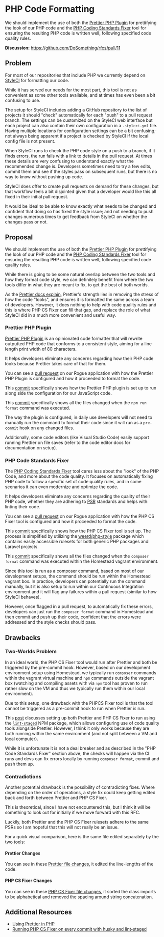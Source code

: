 # PHP Code Formatting

We should implement the use of both the [Prettier PHP Plugin](https://github.com/prettier/plugin-php) for prettifying the look of our PHP code and the [PHP Coding Standards Fixer](https://github.com/FriendsOfPHP/PHP-CS-Fixer) tool for ensuring the resulting PHP code is written well, following specified code quality rules.

**Discussion:** <https://github.com/DoSomething/rfcs/pull/11>

## Problem

For most of our repositories that include PHP we currently depend on [StyleCI](https://styleci.io) for formatting our code.

While it has served our needs for the most part, this tool is not as convenient as some other tools available, and at times has even been a bit confusing to use.

The setup for StyleCI includes adding a GitHub repository to the list of projects it should "check" automatically for each "push" to a pull request branch. The settings can be customized on the StyleCI web interface but each project can also contain their own configuration in a `.styleci.yml` file. Having multiple locations for configuration settings can be a bit confusing; not always being apparent if a project is checked by StyleCI if the local config file is not present.

When StyleCI runs to check the PHP code style on a push to a branch, if it finds errors, the run fails with a link to details in the pull request. At times these details are very confusing to understand exactly what the recommended change is. Developers sometimes need to try a few edits, commit them and see if the styles pass on subsequent runs, but there is no way to know without pushing up code.

StyleCI does offer to create pull requests on demand for these changes, but that workflow feels a bit disjointed given that a developer would like this all fixed in their initial pull request.

It would be ideal to be able to know exactly what needs to be changed and confident that doing so has fixed the style issue; and not needing to push changes numerous times to get feedback from StyleCI on whether the changes pass or not.

## Proposal

We should implement the use of both the [Prettier PHP Plugin](https://github.com/prettier/plugin-php) for prettifying the look of our PHP code and the [PHP Coding Standards Fixer](https://github.com/FriendsOfPHP/PHP-CS-Fixer) tool for ensuring the resulting PHP code is written well, following specified code quality rules.

While there is going to be some natural overlap between the two tools and how they format code style, we can definitely benefit from where the two tools differ in what they are meant to fix, to get the best of both worlds.

As the [Prettier docs explain](https://prettier.io/docs/en/comparison.html), Prettier's strength lies in removing the stress of how the code "looks", and ensures it is formatted the same across a team of developers. However, it does nothing to help with code quality rules and this is where PHP CS Fixer can fill that gap, and replace the role of what StyleCI did in a much more convenient and useful way.

### Prettier PHP Plugin

[Prettier PHP Plugin](https://github.com/prettier/plugin-php) is an opinionated code formatter that will rewrite outputted PHP code that conforms to a consistent style, aiming for a line length print width of 80 characters.

It helps developers eliminate any concerns regarding how their PHP code looks because Prettier takes care of that for them.

You can see a [pull request](https://github.com/DoSomething/rogue/pull/1094) on our Rogue application with how the Prettier PHP Plugin is configured and how it proceeded to format the code.

This [commit](https://github.com/DoSomething/rogue/pull/1094/commits/5e2a94b46168539a6346b6057efc2d915e444626) specifically shows how the Prettier PHP plugin is set up to run along side the configuration for our JavaScript code.

This [commit](https://github.com/DoSomething/rogue/pull/1094/commits/88a8ed7d2e5f8d3e13e93c4840b2d389cd331614) specifically shows all the files changed when the `npm run format` command was executed.

The way the plugin is configured, in daily use developers will not need to manually run the command to format their code since it will run as a `pre-commit` hook on any changed files.

Additionally, some code editors (like Visual Studio Code) easily support running Prettier on file saves (refer to the code editor docs for documentation on setup).

### PHP Code Standards Fixer

The [PHP Coding Standards Fixer](https://github.com/FriendsOfPHP/PHP-CS-Fixer) tool cares less about the "look" of the PHP Code, and more about the code quality. It focuses on automatically fixing PHP code to follow a specific set of code quality rules, and in some scenarios it can even modernize and optimize the code.

It helps developers eliminate any concerns regarding the quality of their PHP code, whether they are adhering to [PSR](https://www.php-fig.org/psr/) standards and helps with linting their code.

You can see a [pull request](https://github.com/DoSomething/rogue/pull/1092) on our Rogue application with how the PHP CS Fixer tool is configured and how it proceeded to format the code.

This [commit](https://github.com/DoSomething/rogue/commit/eeca6efb6b29df01e13e816b7d051e872b8cd2f7) specifically shows how the PHP CS Fixer tool is set up. The process is simplified by utilizing the [weerd/php-style](https://github.com/weerd/php-style) package which contains easily accessible rulesets for both generic PHP packages and Laravel projects.

This [commit](https://github.com/DoSomething/rogue/pull/1092/commits/d48ec9a1a759941c49c5e687a80b639e9d808fed) specifically shows all the files changed when the `composer format` command was executed within the Homestead vagrant environment.

Since this tool is run as a composer command, based on most of our development setups, the command should be run within the Homestead vagrant box. In practice, developers can potentially run the command manually, but it is also setup to run within our Continuous Integration environment and it will flag any failures within a pull request (similar to how StyleCI behaves).

However, once flagged in a pull request, to automatically fix these errors, developers can just run the `composer format` command in Homestead and then commit and push up their code, confident that the errors were addressed and the style checks should pass.

## Drawbacks

### Two-Worlds Problem

In an ideal world, the PHP CS Fixer tool would run after Prettier and both be triggered by the pre-commit hook. However, based on our development environment setup using Homestead, we typically run `composer` commands within the vagrant virtual machine and `npm` commands outside the vagrant box (watching and compiling assets with via `npm` tool has proven to run rather slow on the VM and thus we typically run them within our local environment).

Due to this setup, one drawback with the PHPCS Fixer tool is that the tool cannot be triggered as a pre-commit hook to run when Prettier is run.

This [post](https://sebastiandedeyne.com/running-php-cs-fixer-on-every-commit-with-husky-and-lint-staged/) discusses setting up both Prettier and PHP CS Fixer to run using the [`lint-staged`](https://github.com/okonet/lint-staged) NPM package, which allows configuring use of code quality tools alongside Prettier. However, I think it only works because they are both running within the same environment (and not split between a VM and local computer).

While it is unfortunate it is not a deal breaker and as described in the "PHP Code Standards Fixer" section above, the checks will happen via the CI runs and devs can fix errors locally by running `composer format`, commit and push them up.

### Contradictions

Another potential drawback is the possibility of contradicting fixes. Where depending on the order of operations, a style fix could keep getting edited back and forth between Prettier and PHP CS Fixer.

This is theoretical, since I have not encountered this, but I think it will be something to look out for initially if we move forward with this RFC.

Luckily, both Prettier and the PHP CS Fixer rulesets adhere to the same PSRs so I am hopeful that this will not really be an issue.

For a quick visual comparison, here is the same file edited separately by the two tools:

#### Prettier Changes

You can see in these [Prettier file changes](https://github.com/DoSomething/rogue/pull/1094/files#diff-5c9547d315e53dd95227ca9984b56d06), it edited the line-lengths of the code.

#### PHP CS Fixer Changes

You can see in these [PHP CS Fixer file changes](https://github.com/DoSomething/rogue/pull/1092/files#diff-5c9547d315e53dd95227ca9984b56d06), it sorted the class imports to be alphabetical and removed the spacing around string concatenation.

## Additional Resources

- [Using Prettier in PHP](https://madewithlove.com/using-prettier-in-php/)
- [Running PHP CS Fixer on every commit with husky and lint-staged](https://sebastiandedeyne.com/running-php-cs-fixer-on-every-commit-with-husky-and-lint-staged/)
